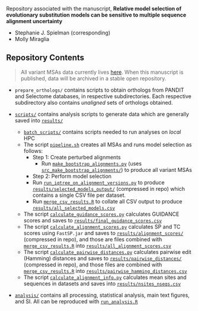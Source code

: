 Repository associated with the manuscript, **Relative model selection of evolutionary substitution models can be sensitive to multiple sequence alignment uncertainty**
+ Stephanie J. Spielman (corresponding)
+ Molly Miraglia


## Repository Contents

> All variant MSAs data currently lives [here](https://drive.google.com/drive/folders/1Jtt3ulZJj-AKeDlWSxdswlfwoglqVDcv?usp=sharing). When this manuscript is published, data will be archived in a stable open repository.

+ `prepare_orthologs/` contains scripts to obtain orthologs from PANDIT and Selectome databases, in respective subdirectories. Each respective subdirectory also contains _unaligned_ sets of orthologs obtained. 

+ [`scripts/`](https://github.com/spielmanlab/alignment_models/tree/main/scripts) contains analysis scripts to generate data which are generally saved into [`results/`](https://github.com/spielmanlab/alignment_models/tree/main/results)
  + [`batch_scripts/`](https://github.com/spielmanlab/alignment_models/tree/main/scripts/batch_scripts) contains scripts needed to run analyses on _local_ HPC
  + The script [`pipeline.sh`](https://github.com/spielmanlab/alignment_models/blob/main/scripts/pipeline.sh) creates all MSAs and runs model selection as follows:
    + Step 1: Create perturbed alignments
      + Run [`make_bootstrap_alignments.py`](https://github.com/spielmanlab/alignment_models/blob/main/scripts/make_bootstrap_alignments.py) (uses [`src_make_bootstrap_alignments/`](https://github.com/spielmanlab/alignment_models/tree/main/scripts/src_make_bootstrap_alignments)) to produce all variant MSAs
    +  Step 2: Perform model selection
      + Run [`run_iqtree_on_alignment_versions.py`](https://github.com/spielmanlab/alignment_models/blob/main/scripts/run_iqtree_on_alignment_versions.py) to produce [`results/selected_models_output/`](https://github.com/spielmanlab/alignment_models/blob/main/results/selected_models_output.tar.bz2) (compressed in repo) which contains a single CSV file per dataset.
      + Run [`merge_csv_results.R`](https://github.com/spielmanlab/alignment_models/blob/main/scripts/merge_csv_results.R) to collate all CSV output to produce [`results/all_selected_models.csv`](https://github.com/spielmanlab/alignment_models/blob/main/results/all_selected_models.csv)
  + The script [`calculate_guidance_scores.py`](https://github.com/spielmanlab/alignment_models/blob/main/scripts/calculate_guidance_scores.py) calculates GUIDANCE scores and saves to [`results/final_guidance_scores.csv`](https://github.com/spielmanlab/alignment_models/blob/main/results/final_guidance_scores.csv)
  + The script [`calculate_alignment_scores.py`](https://github.com/spielmanlab/alignment_models/blob/main/scripts/calculate_alignment_scores.py) calculates SP and TC scores using `FastSP.jar` and saves to [`results/alignment_scores/`](https://github.com/spielmanlab/alignment_models/blob/main/results/alignment_scores.tar.bz2) (compressed in repo), and those are files combined with [`merge_csv_results.R`](https://github.com/spielmanlab/alignment_models/blob/main/scripts/merge_csv_results.R) into [`results/all_alignment_scores.csv`](https://github.com/spielmanlab/alignment_models/blob/main/results/all_alignment_scores.csv)
  + The script [`calculate_pairwise_distances.py`](https://github.com/spielmanlab/alignment_models/blob/main/scripts/calculate_pairwise_distances.py) calculates pairwise edit (Hamming) distances and saves to [`results/pairwise_distances/`](https://github.com/spielmanlab/alignment_models/blob/main/results/pairwise_distances.tar.bz2) (compressed in repo), and those files are combined with [`merge_csv_results.R`](https://github.com/spielmanlab/alignment_models/blob/main/scripts/merge_csv_results.R) into [`results/pairwise_hamming_distances.csv`](https://github.com/spielmanlab/alignment_models/blob/main/results/pairwise_hamming_distances.csv)
  + The script [`calculate_alignment_info.py`](https://github.com/spielmanlab/alignment_models/blob/main/scripts/calculate_alignment_info.py) calculates mean sites and sequences in datasets and saves into [`results/nsites_nseqs.csv`](https://github.com/spielmanlab/alignment_models/blob/main/results/nsites_nseqs.csv)

+ [`analysis/`](https://github.com/spielmanlab/alignment_models/tree/main/analysis) contains all processing, statistical analysis, main text figures, and SI. All can be reproduced with [`run_analysis.R`](https://github.com/spielmanlab/alignment_models/blob/main/analysis/run_analysis.R)
